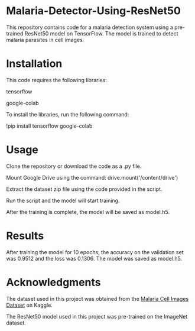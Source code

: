 # Malaria-Detector-Using-ResNet50
This repository contains code for a malaria detection system using a pre-trained ResNet50 model on TensorFlow. The model is trained to detect malaria parasites in cell images.

# Installation
This code requires the following libraries:

tensorflow

google-colab

To install the libraries, run the following command:

!pip install tensorflow google-colab

# Usage
Clone the repository or download the code as a .py file.

Mount Google Drive using the command: drive.mount('/content/drive')

Extract the dataset zip file using the code provided in the script.

Run the script and the model will start training.

After the training is complete, the model will be saved as model.h5.

# Results
After training the model for 10 epochs, the accuracy on the validation set was 0.9512 and the loss was 0.1306. The model was saved as model.h5.

# Acknowledgments
The dataset used in this project was obtained from the [Malaria Cell Images Dataset](https://www.kaggle.com/datasets/iarunava/cell-images-for-detecting-malaria) on Kaggle.

The ResNet50 model used in this project was pre-trained on the ImageNet dataset.
